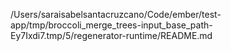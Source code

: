 /Users/saraisabelsantacruzcano/Code/ember/test-app/tmp/broccoli_merge_trees-input_base_path-Ey7Ixdi7.tmp/5/regenerator-runtime/README.md